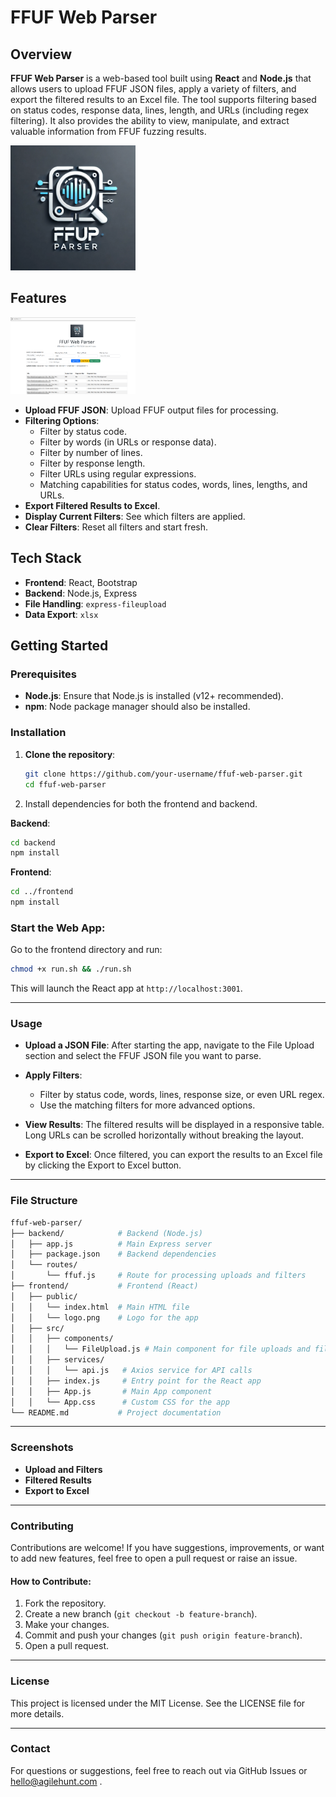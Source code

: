 # FFUF Web Parser

## Overview

**FFUF Web Parser** is a web-based tool built using **React** and **Node.js** that allows users to upload FFUF JSON files, apply a variety of filters, and export the filtered results to an Excel file. The tool supports filtering based on status codes, response data, lines, length, and URLs (including regex filtering). It also provides the ability to view, manipulate, and extract valuable information from FFUF fuzzing results.

<img src="./frontend/public/logo.png" alt="Logo" width="200"/>


## Features

<img src="./Dashboard.png" alt="Logo" width="200"/>


- **Upload FFUF JSON**: Upload FFUF output files for processing.
- **Filtering Options**:
  - Filter by status code.
  - Filter by words (in URLs or response data).
  - Filter by number of lines.
  - Filter by response length.
  - Filter URLs using regular expressions.
  - Matching capabilities for status codes, words, lines, lengths, and URLs.
- **Export Filtered Results to Excel**.
- **Display Current Filters**: See which filters are applied.
- **Clear Filters**: Reset all filters and start fresh.

## Tech Stack

- **Frontend**: React, Bootstrap
- **Backend**: Node.js, Express
- **File Handling**: `express-fileupload`
- **Data Export**: `xlsx`

## Getting Started

### Prerequisites

- **Node.js**: Ensure that Node.js is installed (v12+ recommended).
- **npm**: Node package manager should also be installed.


### Installation

1. **Clone the repository**:

   ```bash
   git clone https://github.com/your-username/ffuf-web-parser.git
   cd ffuf-web-parser
   ```

2. Install dependencies for both the frontend and backend.

**Backend**:

   ```bash
   cd backend
   npm install
   ```

**Frontend**:

   ```bash
   cd ../frontend
   npm install
   ```

### Start the Web App:

Go to the frontend directory and run:

   ```bash
   chmod +x run.sh && ./run.sh
   ```

This will launch the React app at `http://localhost:3001`.

---

### Usage

- **Upload a JSON File**: After starting the app, navigate to the File Upload section and select the FFUF JSON file you want to parse.

- **Apply Filters**:
  - Filter by status code, words, lines, response size, or even URL regex.
  - Use the matching filters for more advanced options.

- **View Results**: The filtered results will be displayed in a responsive table. Long URLs can be scrolled horizontally without breaking the layout.

- **Export to Excel**: Once filtered, you can export the results to an Excel file by clicking the Export to Excel button.

---

### File Structure

```graphql
ffuf-web-parser/
├── backend/            # Backend (Node.js)
│   ├── app.js          # Main Express server
│   ├── package.json    # Backend dependencies
│   └── routes/
│       └── ffuf.js     # Route for processing uploads and filters
├── frontend/           # Frontend (React)
│   ├── public/
│   │   └── index.html  # Main HTML file
│   │   └── logo.png    # Logo for the app
│   ├── src/
│   │   ├── components/
│   │   │   └── FileUpload.js # Main component for file uploads and filtering
│   │   ├── services/
│   │   │   └── api.js   # Axios service for API calls
│   │   ├── index.js     # Entry point for the React app
│   │   ├── App.js       # Main App component
│   │   └── App.css      # Custom CSS for the app
└── README.md           # Project documentation
```

---

### Screenshots

- **Upload and Filters**
- **Filtered Results**
- **Export to Excel**

---

### Contributing

Contributions are welcome! If you have suggestions, improvements, or want to add new features, feel free to open a pull request or raise an issue.

#### How to Contribute:

1. Fork the repository.
2. Create a new branch (`git checkout -b feature-branch`).
3. Make your changes.
4. Commit and push your changes (`git push origin feature-branch`).
5. Open a pull request.

---

### License

This project is licensed under the MIT License. See the LICENSE file for more details.

---

### Contact

For questions or suggestions, feel free to reach out via GitHub Issues or hello@agilehunt.com .
